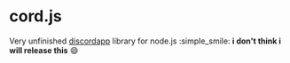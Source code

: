 # cord.js
Very unfinished [discordapp](http://discordapp.com) library for node.js :simple_smile:
**i don't think i will release this** :smile:
